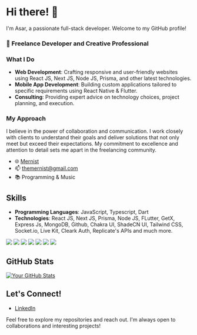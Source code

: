
# Hi there! 👋

I'm Asar, a passionate full-stack developer. Welcome to my GitHub profile!


### 💼 Freelance Developer and Creative Professional

### What I Do

- **Web Development**: Crafting responsive and user-friendly websites using React JS, Next JS, Node JS, Prisma, and other latest technologies.
- **Mobile App Development**: Building custom applications tailored to specific requirements using React Native & Flutter.
- **Consulting**: Providing expert advice on technology choices, project planning, and execution.

### My Approach

I believe in the power of collaboration and communication. I work closely with clients to understand their goals and deliver solutions that not only meet but exceed their expectations. My commitment to excellence and attention to detail sets me apart in the freelancing community.

- 🌐 [Mernist](https://mernist.me)
- 📫 themernist@gmail.com
- 📚 Programming & Music 

## Skills

- **Programming Languages**: JavaScript, Typescript, Dart
- **Technologies**: React JS, Next JS, Prisma, Node JS, FLutter, GetX, Express Js, MongoDB, Github, Chakra UI, ShadeCN UI, Tailwind CSS, Socket.io, Live Kit, Cleark Auth, Replicate's APIs and much more.

![](https://img.shields.io/badge/Code-TypeScript-informational?style=flat&color=informational)
![](https://img.shields.io/badge/Code-JavaScript-informational?style=flat&color=informational&logo=javascript)
![](https://img.shields.io/badge/Code-React-informational?style=flat&color=informational&logo=react)
![](https://img.shields.io/badge/Code-Vue-informational?style=flat&color=informational&logo=vue.js)
![](https://img.shields.io/badge/Code-EcmaScript-informational?style=flat&color=informational)
![](https://img.shields.io/badge/Code-Node-informational?style=flat&color=informational&logo=node.js)
![](https://img.shields.io/badge/Tool-SCSS-informational?style=flat&color=warning&logo=sass)



## GitHub Stats

[![Your GitHub Stats](https://github-readme-stats.vercel.app/api?username=asar109&show_icons=true&theme=radical)](https://github.com/109)

## Let's Connect!

- [LinkedIn](www.linkedin.com/in/asar109)


Feel free to explore my repositories and reach out. I'm always open to collaborations and interesting projects!


